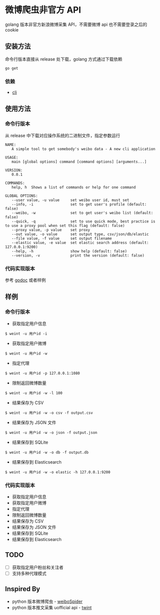 # 微博爬虫非官方 API

golang 版本非官方新浪微博采集 API，不需要微博 api 也不需要登录之后的 cookie

## 安装方法

命令行版本直接从 release 处下载，golang 方式通过下载依赖

```shell
go get
```

### 依赖

- [cli](https://github.com/urfave/cli)

## 使用方法

### 命令行版本

从 release 中下载对应操作系统的二进制文件，指定参数运行

```shell
NAME:
   A simple tool to get somebody's weibo data - A new cli application

USAGE:
   main [global options] command [command options] [arguments...]

VERSION:
   0.0.1

COMMANDS:
   help, h  Shows a list of commands or help for one command

GLOBAL OPTIONS:
   --user value, -u value     set weibo user id, must set
   --info, -i                 set to get user's profile (default: false)
   --weibo, -w                set to get user's weibo list (default: false)
   --quick, -q                set to use quick mode, best practice is to use a proxy pool when set this flag (default: false)
   --proxy value, -p value    set proxy
   --out value, -o value      set output type, csv/json/db/elastic
   --file value, -f value     set output filename
   --elastic value, -e value  set elastic search address (default: 127.0.0.1:9200)
   --help, -h                 show help (default: false)
   --version, -v              print the version (default: false)

```

### 代码实现版本

参考 [godoc](http://demo.com) 或者样例

## 样例

### 命令行版本

- 获取指定用户信息

```shell
$ weint -u 用户id -i
```

- 获取指定用户微博

```shell
$ weint -u 用户id -w
```

- 指定代理

```shell
$ weint -u 用户id -p 127.0.0.1:1080
```

- 限制返回微博数量

```shell
$ weint -u 用户id -w -l 100
```

- 结果保存为 CSV

```shell
$ weint -u 用户id -w -o csv -f output.csv
```

- 结果保存为 JSON 文件

```shell
$ weint -u 用户id -w -o json -f output.json
```

- 结果保存到 SQLite

```shell
$ weint -u 用户id -w -o db -f output.db
```

- 结果保存到 Elasticsearch

```shell
$ weint -u 用户id -w -o elastic -h 127.0.0.1:9200
```

### 代码实现版本

- 获取指定用户信息
- 获取指定用户微博
- 指定代理
- 限制返回微博数量
- 结果保存为 CSV
- 结果保存为 JSON 文件
- 结果保存到 SQLite
- 结果保存到 Elasticsearch

## TODO

- [ ] 获取指定用户粉丝和关注者
- [ ] 支持多种代理模式

## Inspired By

- python 版本微博爬虫 - [weiboSpider](https://github.com/dataabc/weiboSpider)
- python 版本推文采集 uofficial api - [twint](https://github.com/twintproject/twint)
